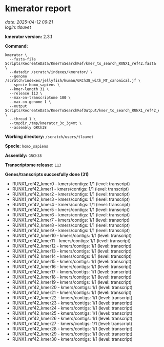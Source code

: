 # kmerator report
*date: 2025-04-12 09:21*  
*login: tlouvet*

**kmerator version:** 2.3.1

**Command:**

```
kmerator \
  --fasta-file Scripts/RecreateData/KmerToSearchRef/kmer_to_search_RUNX1_ref42.fasta \
  --datadir /scratch/indexes/kmerator/ \
  --genome /scratch/indexes/jellyfish/human/GRCh38_with_MT_canonical.jf \
  --specie homo_sapiens \
  --kmer-length 31 \
  --release 113 \
  --max-on-transcriptome 100 \
  --max-on-genome 1 \
  --output Scripts/RecreateData/KmerToSearchRefOutput/kmer_to_search_RUNX1_ref42_output \
  --thread 1 \
  --tmpdir /tmp/kmerator_3c_3g4mt \
  --assembly GRCh38
```

**Working directory:** `/scratch/users/tlouvet`

**Specie:** `homo_sapiens`

**Assembly:** `GRCh38`

**Transcriptome release:** `113`

**Genes/transcripts succesfully done (31)**

- RUNX1_ref42_kmer0 - kmers/contigs: 1/1 (level: transcript)
- RUNX1_ref42_kmer1 - kmers/contigs: 1/1 (level: transcript)
- RUNX1_ref42_kmer2 - kmers/contigs: 1/1 (level: transcript)
- RUNX1_ref42_kmer3 - kmers/contigs: 1/1 (level: transcript)
- RUNX1_ref42_kmer4 - kmers/contigs: 1/1 (level: transcript)
- RUNX1_ref42_kmer5 - kmers/contigs: 1/1 (level: transcript)
- RUNX1_ref42_kmer6 - kmers/contigs: 1/1 (level: transcript)
- RUNX1_ref42_kmer7 - kmers/contigs: 1/1 (level: transcript)
- RUNX1_ref42_kmer8 - kmers/contigs: 1/1 (level: transcript)
- RUNX1_ref42_kmer9 - kmers/contigs: 1/1 (level: transcript)
- RUNX1_ref42_kmer10 - kmers/contigs: 1/1 (level: transcript)
- RUNX1_ref42_kmer11 - kmers/contigs: 1/1 (level: transcript)
- RUNX1_ref42_kmer12 - kmers/contigs: 1/1 (level: transcript)
- RUNX1_ref42_kmer13 - kmers/contigs: 1/1 (level: transcript)
- RUNX1_ref42_kmer14 - kmers/contigs: 1/1 (level: transcript)
- RUNX1_ref42_kmer15 - kmers/contigs: 1/1 (level: transcript)
- RUNX1_ref42_kmer16 - kmers/contigs: 1/1 (level: transcript)
- RUNX1_ref42_kmer17 - kmers/contigs: 1/1 (level: transcript)
- RUNX1_ref42_kmer18 - kmers/contigs: 1/1 (level: transcript)
- RUNX1_ref42_kmer19 - kmers/contigs: 1/1 (level: transcript)
- RUNX1_ref42_kmer20 - kmers/contigs: 1/1 (level: transcript)
- RUNX1_ref42_kmer21 - kmers/contigs: 1/1 (level: transcript)
- RUNX1_ref42_kmer22 - kmers/contigs: 1/1 (level: transcript)
- RUNX1_ref42_kmer23 - kmers/contigs: 1/1 (level: transcript)
- RUNX1_ref42_kmer24 - kmers/contigs: 1/1 (level: transcript)
- RUNX1_ref42_kmer25 - kmers/contigs: 1/1 (level: transcript)
- RUNX1_ref42_kmer26 - kmers/contigs: 1/1 (level: transcript)
- RUNX1_ref42_kmer27 - kmers/contigs: 1/1 (level: transcript)
- RUNX1_ref42_kmer28 - kmers/contigs: 1/1 (level: transcript)
- RUNX1_ref42_kmer29 - kmers/contigs: 1/1 (level: transcript)
- RUNX1_ref42_kmer30 - kmers/contigs: 1/1 (level: transcript)
